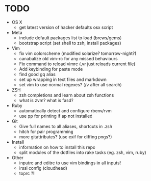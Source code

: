 # TODO
* OS X
  * get latest version of hacker defaults osx script
* Meta
  * include default packages list to load (brews/gems)
  * bootstrap script (set shell to zsh, install packages)
* Vim
  * fix vim colorscheme (modified solarize? tomorrow-night?)
  * canabalize old vim-rc for any missed behaviours
  * Fix command to reload vimrc (,vr just reloads current file)
  * Add keybinding for paste mode
  * find good gq alias
  * set up wrapping in text files and markdown
  * set vim to use normal regexes? (/v after all search)
* ZSH
  * zsh completions and learn about zsh functions
  * what is zvm? what is fasd?
* Ruby
  * automatically detect and configure rbenv/rvm
  * use pp for printing if ap not installed
* Git
  * Give full names to all aliases, shortcuts in .zsh
  * hitch for pair programming
  * more gitattributes? (use exif for diffing pngs?)
* Install
  * information on how to install this repo
  * split modules of the dotfiles into rake tasks (eg. zsh, vim, ruby)
* Other
  * inputrc and editrc to use vim bindings in all inputs!
  * irssi config (cloudhead)
  * toprc ?!
